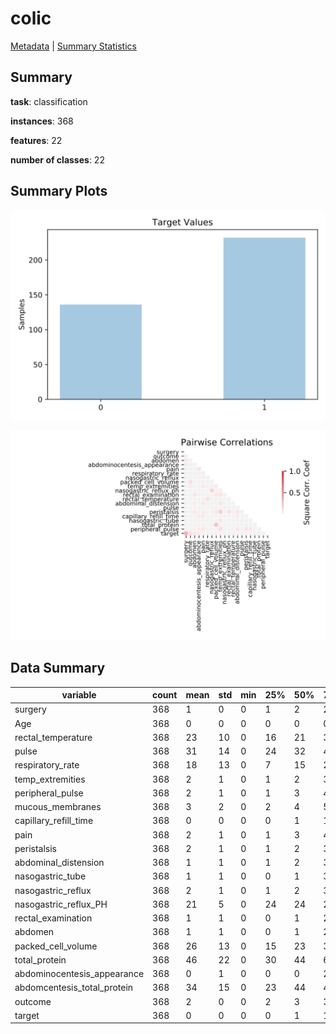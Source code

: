 # colic

[Metadata](metadata.yaml) | [Summary Statistics](summary_stats.csv)

## Summary

**task**: classification

**instances**: 368

**features**: 22

**number of classes**: 22

## Summary Plots

![Labels](label.svg)

![Corr](corr.svg)

## Data Summary

|	variable	|	count	|	mean	|	std	|	min	|	25%	|	50%	|	75%	|	max|
| --- | --- | --- | --- | --- | --- | --- | --- | --- |
|	surgery	|	368	|	1	|	0	|	0	|	1	|	2	|	2	|	2
|	Age	|	368	|	0	|	0	|	0	|	0	|	0	|	0	|	1
|	rectal_temperature	|	368	|	23	|	10	|	0	|	16	|	21	|	30	|	40
|	pulse	|	368	|	31	|	14	|	0	|	24	|	32	|	43	|	54
|	respiratory_rate	|	368	|	18	|	13	|	0	|	7	|	15	|	29	|	40
|	temp_extremities	|	368	|	2	|	1	|	0	|	1	|	2	|	3	|	4
|	peripheral_pulse	|	368	|	2	|	1	|	0	|	1	|	3	|	4	|	4
|	mucous_membranes	|	368	|	3	|	2	|	0	|	2	|	4	|	5	|	6
|	capillary_refill_time	|	368	|	0	|	0	|	0	|	0	|	1	|	1	|	3
|	pain	|	368	|	2	|	1	|	0	|	1	|	3	|	4	|	5
|	peristalsis	|	368	|	2	|	1	|	0	|	1	|	2	|	3	|	4
|	abdominal_distension	|	368	|	1	|	1	|	0	|	1	|	2	|	3	|	4
|	nasogastric_tube	|	368	|	1	|	1	|	0	|	0	|	1	|	3	|	3
|	nasogastric_reflux	|	368	|	2	|	1	|	0	|	1	|	2	|	3	|	3
|	nasogastric_reflux_PH	|	368	|	21	|	5	|	0	|	24	|	24	|	24	|	24
|	rectal_examination	|	368	|	1	|	1	|	0	|	0	|	1	|	2	|	4
|	abdomen	|	368	|	1	|	1	|	0	|	0	|	1	|	2	|	5
|	packed_cell_volume	|	368	|	26	|	13	|	0	|	15	|	23	|	35	|	54
|	total_protein	|	368	|	46	|	22	|	0	|	30	|	44	|	62	|	84
|	abdominocentesis_appearance	|	368	|	0	|	1	|	0	|	0	|	0	|	2	|	3
|	abdomcentesis_total_protein	|	368	|	34	|	15	|	0	|	23	|	44	|	44	|	44
|	outcome	|	368	|	2	|	0	|	0	|	2	|	3	|	3	|	3
|	target	|	368	|	0	|	0	|	0	|	0	|	1	|	1	|	1
